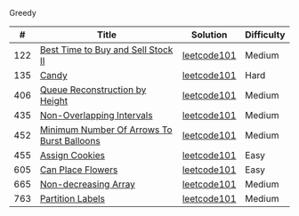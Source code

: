 

Greedy   

| # | Title  | Solution | Difficulty |
|---| -----  | -------- | ---------- |
|122|[Best Time to Buy and Sell Stock II](https://leetcode-cn.com/problems/best-time-to-buy-and-sell-stock-ii/)|[leetcode101](JavaVersion/src/main/java/leetcode101/greedy/best_time_to_buy_and_sell_stock_2)|Medium|
|135|[Candy](https://leetcode-cn.com/problems/candy/)|[leetcode101](JavaVersion/src/main/java/leetcode101/greedy/candy)|Hard|
|406|[Queue Reconstruction by Height](https://leetcode-cn.com/problems/queue-reconstruction-by-height/)|[leetcode101](JavaVersion/src/main/java/leetcode101/greedy/queue_reconstruction_by_height)|Medium|
|435|[Non-Overlapping Intervals](https://leetcode-cn.com/problems/non-overlapping-intervals/)|[leetcode101](JavaVersion/src/main/java/leetcode101/greedy/non_overlapping_intervals)|Medium|
|452|[Minimum Number Of Arrows To Burst Balloons](https://leetcode-cn.com/problems/minimum-number-of-arrows-to-burst-balloons/)|[leetcode101](JavaVersion/src/main/java/leetcode101/greedy/minimum_number_of_arrows_to_burst_balloons)|Medium|
|455|[Assign Cookies](https://leetcode-cn.com/problems/assign-cookies/)|[leetcode101](JavaVersion/src/main/java/leetcode101/greedy/assign_cookies)|Easy|
|605|[Can Place Flowers](https://leetcode-cn.com/problems/can-place-flowers/)|[leetcode101](JavaVersion/src/main/java/leetcode101/greedy/can_place_flowers)|Easy|
|665|[Non-decreasing Array](https://leetcode-cn.com/problems/non-decreasing-array/)|[leetcode101](JavaVersion/src/main/java/leetcode101/greedy/non_descreasing_array)|Medium|
|763|[Partition Labels](https://leetcode-cn.com/problems/partition-labels/)|[leetcode101](JavaVersion/src/main/java/leetcode101/greedy/partition_labels)|Medium|
